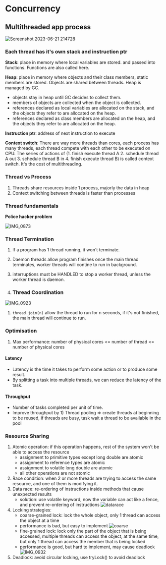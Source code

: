 # Concurrency

## Multithreaded app process

![Screenshot 2023-06-21 214728](https://github.com/Jxiang2/tech-docs/assets/46456200/5003f88e-8431-4fea-9e03-fa6f1c4ccf10)

### Each thread has it's own stack and instruction ptr

**Stack**: place in memory where local variables are stored. and passed into functions. Functions are also called here.

**Heap**: place in memory where objects and their class members, static members are stored. Objects are shared between
threads. Heap is managed by GC.

* objects stay in heap until GC decides to collect them.
* members of objects are collected when the object is collected.
* references declared as local variables are allocated on the stack, and the objects they refer to are allocated on the
  heap.
* references declared as class members are allocated on the heap, and the objects they refer to are allocated on the
  heap.

**Instruction ptr**: address of next instruction to execute

**Context switch**: There are way more threads than cores, each process has many threads, each thread compete with each
other to be executed on CPU. The series of actions of (1. finish execute thread A 2. schedule thread A out 3. schedule
thread B in 4. finish execute thread B) is called context switch. It's the cost of multithreading.

### Thread vs Process

1. Threads share resources inside 1 process, majorly the data in heap
2. Context switching between threads is faster than processes

### Thread fundamentals

**Police hacker problem**

![IMG_0873](https://github.com/Jxiang2/tech-docs/assets/46456200/f0ea58cb-4b5b-4a0a-980d-93d0407dedfc)

### Thread Termination

1. If a program has 1 thread running, it won't terminate.
2. Daemon threads allow program finishes once the main thread terminates, worker threads will contine to run in
   background.
3. interruptions must be HANDLED to stop a worker thread, unless the worker thread is daemon.

3. ### Thread Coordination

![IMG_0923](https://github.com/Jxiang2/tech-docs/assets/46456200/7a0a2b94-4e12-4878-893a-15c3648773f0)

1. `thread.join(n)` allow the thread to run for n seconds, if it's not finished, the main thread will continue to run.

### Optimisation

1. Max performance: number of physical cores <= number of thread <= number of physical cores

#### Latency

* Latency is the time it takes to perform some action or to produce some result.
* By splitting a task into multiple threads, we can reduce the latency of the task.

#### Throughput

* Number of tasks completed per unit of time.
* Improve throughput by 1) Thread pooling => create threads at beginning to be reused, if threads are busy, task wait a
  thread to be available in the pool

### Resource Sharing

1. Atomic operation: if this operation happens, rest of the system won't be able to access the resource
    * assignment to primitive types except long double are atomic
    * assignment to reference types are atomic
    * assignment to volatile long double are atomic
    * all other operations are not atomic
2. Race condition: when 2 or more threads are trying to access the same resource, and one of them is modifying it.
3. Data race: re-ordering of instructions inside methods that cause unexpected results
    * solution: use volatile keyword, now the variable can act like a fence, and prevent re-ordering of instructions
    ![datarace](https://github.com/Jxiang2/tech-docs/assets/46456200/99e3ede6-e0cc-44c3-b92f-afd47d854851)
4. Locking strategies:
    * coarse-grained lock: lock the whole object, only 1 thread can access the object at a time
    * performance is bad, but easy to implement
      ![coarse](https://github.com/Jxiang2/tech-docs/assets/46456200/e1f43888-f9a4-403e-831a-2dc290cb3106)
    * fine-grained lock: lock only the part of the object that is being accessed, multiple threads can access the
      object, at the same time, but only 1 thread can access the member that is being locked
    * performance is good, but hard to implement, may cause deadlock
      ![IMG_0932](https://github.com/Jxiang2/tech-docs/assets/46456200/f2f1690f-dc0f-4a1c-8238-f1d2055f1209)
5. Deadlock: avoid circular locking, use tryLock() to avoid deadlock
